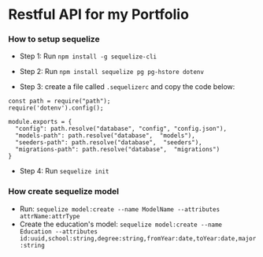 # Restful API for my Portfolio

### How to setup sequelize



- Step 1: Run `npm install -g sequelize-cli`

- Step 2: Run `npm install sequelize pg pg-hstore dotenv`

- Step 3: create a file called `.sequelizerc` and copy the code below:

```
const path = require("path");
require('dotenv').config();

module.exports = {
  "config": path.resolve("database", "config", "config.json"),
  "models-path": path.resolve("database",  "models"),
  "seeders-path": path.resolve("database",  "seeders"),
  "migrations-path": path.resolve("database",  "migrations")
}
```

- Step 4: Run `sequelize init`


### How create sequelize model

- Run: `sequelize model:create --name ModelName --attributes attrName:attrType`
- Create the education's model: `sequelize model:create --name Education --attributes id:uuid,school:string,degree:string,fromYear:date,toYear:date,major:string`
